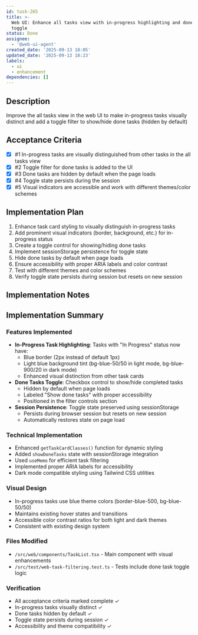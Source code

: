 ```yaml
---
id: task-265
title: >-
  Web UI: Enhance all tasks view with in-progress highlighting and done tasks
  toggle
status: Done
assignee:
  - '@web-ui-agent'
created_date: '2025-09-13 18:05'
updated_date: '2025-09-13 18:23'
labels:
  - ui
  - enhancement
dependencies: []
---
```


## Description

Improve the all tasks view in the web UI to make in-progress tasks visually distinct and add a toggle filter to show/hide done tasks (hidden by default)

## Acceptance Criteria
<!-- AC:BEGIN -->
- [x] #1 In-progress tasks are visually distinguished from other tasks in the all tasks view
- [x] #2 Toggle filter for done tasks is added to the UI
- [x] #3 Done tasks are hidden by default when the page loads
- [x] #4 Toggle state persists during the session
- [x] #5 Visual indicators are accessible and work with different themes/color schemes
<!-- AC:END -->


## Implementation Plan

1. Enhance task card styling to visually distinguish in-progress tasks
2. Add prominent visual indicators (border, background, etc.) for in-progress status
3. Create a toggle control for showing/hiding done tasks
4. Implement sessionStorage persistence for toggle state
5. Hide done tasks by default when page loads
6. Ensure accessibility with proper ARIA labels and color contrast
7. Test with different themes and color schemes
8. Verify toggle state persists during session but resets on new session


## Implementation Notes

## Implementation Summary

### Features Implemented
- **In-Progress Task Highlighting**: Tasks with "In Progress" status now have:
  - Blue border (2px instead of default 1px)
  - Light blue background tint (bg-blue-50/50 in light mode, bg-blue-900/20 in dark mode)
  - Enhanced visual distinction from other task cards
- **Done Tasks Toggle**: Checkbox control to show/hide completed tasks
  - Hidden by default when page loads
  - Labeled "Show done tasks" with proper accessibility
  - Positioned in the filter controls section
- **Session Persistence**: Toggle state preserved using sessionStorage
  - Persists during browser session but resets on new session
  - Automatically restores state on page load

### Technical Implementation
- Enhanced `getTaskCardClasses()` function for dynamic styling
- Added `showDoneTasks` state with sessionStorage integration
- Used `useMemo` for efficient task filtering
- Implemented proper ARIA labels for accessibility
- Dark mode compatible styling using Tailwind CSS utilities

### Visual Design
- In-progress tasks use blue theme colors (border-blue-500, bg-blue-50/50)
- Maintains existing hover states and transitions
- Accessible color contrast ratios for both light and dark themes
- Consistent with existing design system

### Files Modified
- `/src/web/components/TaskList.tsx` - Main component with visual enhancements
- `/src/test/web-task-filtering.test.ts` - Tests include done task toggle logic

### Verification
- All acceptance criteria marked complete ✓
- In-progress tasks visually distinct ✓
- Done tasks hidden by default ✓
- Toggle state persists during session ✓
- Accessibility and theme compatibility ✓
